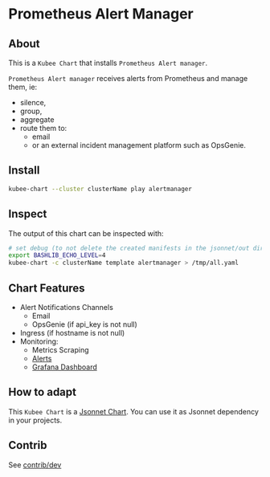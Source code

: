# Prometheus Alert Manager


## About
This is a `Kubee Chart` that installs `Prometheus Alert manager`.

`Prometheus Alert manager` receives alerts from Prometheus
and manage them, ie:
* silence, 
* group,
* aggregate
* route them to:
  * email
  * or an external incident management platform such as OpsGenie.

## Install

```bash
kubee-chart --cluster clusterName play alertmanager
```

## Inspect

The output of this chart can be inspected with:
```bash
# set debug (to not delete the created manifests in the jsonnet/out directory)
export BASHLIB_ECHO_LEVEL=4
kubee-chart -c clusterName template alertmanager > /tmp/all.yaml
```

## Chart Features

* Alert Notifications Channels
  * Email 
  * OpsGenie (if api_key is not null)
* Ingress (if hostname is not null)
* Monitoring:
  * Metrics Scraping 
  * [Alerts](https://runbooks.prometheus-operator.dev/runbooks/alertmanager/)
  * [Grafana Dashboard](https://monitoring.mixins.dev/alertmanager/#dashboards)

## How to adapt 

This `Kubee Chart` is a [Jsonnet Chart](../../../docs/bin/kubee-helmet#what-is-a-jsonnet-kubee-chart). 
You can use it as Jsonnet dependency in your projects.

## Contrib

See [contrib/dev](contrib.md)

